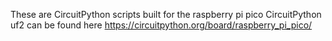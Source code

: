 These are CircuitPython scripts built for the raspberry pi pico
CircuitPython uf2 can be found here https://circuitpython.org/board/raspberry_pi_pico/
